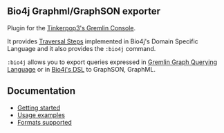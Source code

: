 ## Bio4j Graphml/GraphSON exporter

Plugin for the [Tinkerpop3's Gremlin Console](https://github.com/tinkerpop/tinkerpop3). 

It provides [Traversal Steps](http://www.tinkerpop.com/docs/current/#_the_traversal_api) implemented in Bio4j's Domain Specific Language and it also provides the ``:bio4j`` command. 

``:bio4j`` allows you to export queries expressed in [Gremlin Graph Querying Language](https://github.com/thinkaurelius/titan/wiki/Gremlin-Query-Language) or in [Bio4j's DSL]() to GraphSON, GraphML. 

## Documentation

* [Getting started](https://github.com/bio4j/exporter/blob/master/docs/getting-started.md)
* [Usage examples](https://github.com/bio4j/exporter/blob/master/docs/usage-examples.md)
* [Formats supported](https://github.com/bio4j/exporter/blob/master/docs/formats-supported.md)



